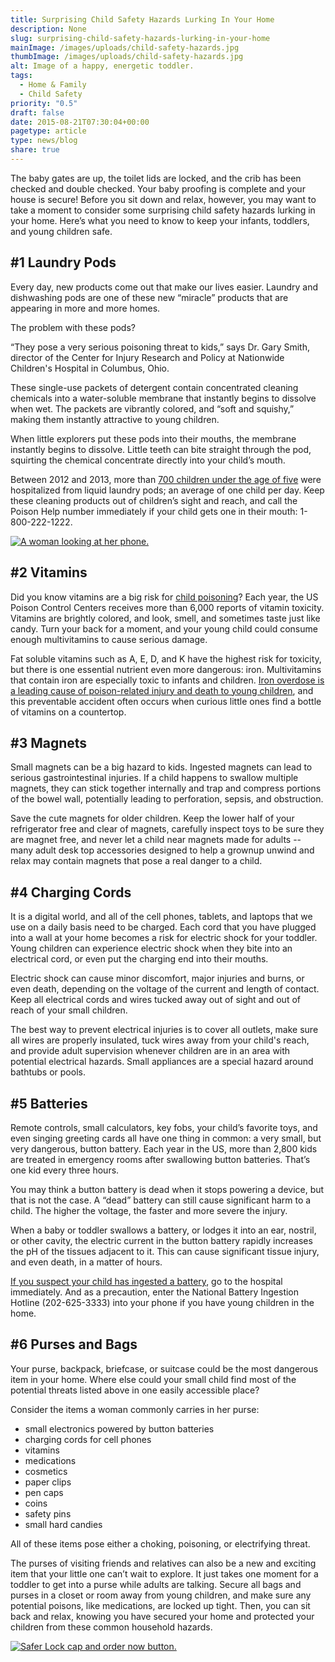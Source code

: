 ```yaml
---
title: Surprising Child Safety Hazards Lurking In Your Home
description: None
slug: surprising-child-safety-hazards-lurking-in-your-home
mainImage: /images/uploads/child-safety-hazards.jpg
thumbImage: /images/uploads/child-safety-hazards.jpg
alt: Image of a happy, energetic toddler.
tags:
  - Home & Family
  - Child Safety
priority: "0.5"
draft: false
date: 2015-08-21T07:30:04+00:00
pagetype: article
type: news/blog
share: true
---
```

The baby gates are up, the toilet lids are locked, and the crib has been checked and double checked. Your baby proofing is complete and your house is secure! Before you sit down and relax, however, you may want to take a moment to consider some surprising child safety hazards lurking in your home. Here’s what you need to know to keep your infants, toddlers, and young children safe.

## \#1 Laundry Pods

Every day, new products come out that make our lives easier. Laundry and dishwashing pods are one of these new “miracle” products that are appearing in more and more homes.

The problem with these pods?

“They pose a very serious poisoning threat to kids,” says Dr. Gary Smith, director of the Center for Injury Research and Policy at Nationwide Children's Hospital in Columbus, Ohio.

These single-use packets of detergent contain concentrated cleaning chemicals into a water-soluble membrane that instantly begins to dissolve when wet. The packets are vibrantly colored, and “soft and squishy,” making them instantly attractive to young children.

When little explorers put these pods into their mouths, the membrane instantly begins to dissolve. Little teeth can bite straight through the pod, squirting the chemical concentrate directly into your child’s mouth.

Between 2012 and 2013, more than [700 children under the age of five](http://www.safekids.org/safetytips/field_risks/laundry-packets#sthash.qciWYsVm.dpuf) were hospitalized from liquid laundry pods; an average of one child per day. Keep these cleaning products out of children’s sight and reach, and call the Poison Help number immediately if your child gets one in their mouth: 1-800-222-1222.

[![A woman looking at her phone.](/images/uploads/rxguardian-well-rx-graphic.jpg "Save up to 80 percent on prescription drugs.")](https://www.wellrx.com/rx-discount-card/enroll/?invitecode=SaferLock%20&utm_source=SaferLock%20&utm_medium=affiliate&utm_campaign=%3cblogs%3E "WellRx Link")

## \#2 Vitamins

Did you know vitamins are a big risk for [child poisoning](/news/blog/protect-your-kids-from-the-1-cause-of-child-poisoning)? Each year, the US Poison Control Centers receives more than 6,000 reports of vitamin toxicity. Vitamins are brightly colored, and look, smell, and sometimes taste just like candy. Turn your back for a moment, and your young child could consume enough multivitamins to cause serious damage.

Fat soluble vitamins such as A, E, D, and K have the highest risk for toxicity, but there is one essential nutrient even more dangerous: iron. Multivitamins that contain iron are especially toxic to infants and children. [Iron overdose is a leading cause of poison-related injury and death to young children](/news/blog/10-innocent-supplements-that-could-poison-your-child), and this preventable accident often occurs when curious little ones find a bottle of vitamins on a countertop.

## \#3 Magnets

Small magnets can be a big hazard to kids. Ingested magnets can lead to serious gastrointestinal injuries. If a child happens to swallow multiple magnets, they can stick together internally and trap and compress portions of the bowel wall, potentially leading to perforation, sepsis, and obstruction.

Save the cute magnets for older children. Keep the lower half of your refrigerator free and clear of magnets, carefully inspect toys to be sure they are magnet free, and never let a child near magnets made for adults -- many adult desk top accessories designed to help a grownup unwind and relax may contain magnets that pose a real danger to a child.

## \#4 Charging Cords

It is a digital world, and all of the cell phones, tablets, and laptops that we use on a daily basis need to be charged. Each cord that you have plugged into a wall at your home becomes a risk for electric shock for your toddler. Young children can experience electric shock when they bite into an electrical cord, or even put the charging end into their mouths.

Electric shock can cause minor discomfort, major injuries and burns, or even death, depending on the voltage of the current and length of contact. Keep all electrical cords and wires tucked away out of sight and out of reach of your small children.

The best way to prevent electrical injuries is to cover all outlets, make sure all wires are properly insulated, tuck wires away from your child's reach, and provide adult supervision whenever children are in an area with potential electrical hazards. Small appliances are a special hazard around bathtubs or pools.

## \#5 Batteries

Remote controls, small calculators, key fobs, your child’s favorite toys, and even singing greeting cards all have one thing in common: a very small, but very dangerous, button battery. Each year in the US, more than 2,800 kids are treated in emergency rooms after swallowing button batteries. That’s one kid every three hours.

You may think a button battery is dead when it stops powering a device, but that is not the case. A “dead” battery can still cause significant harm to a child. The higher the voltage, the faster and more severe the injury.

When a baby or toddler swallows a battery, or lodges it into an ear, nostril, or other cavity, the electric current in the button battery rapidly increases the pH of the tissues adjacent to it. This can cause significant tissue injury, and even death, in a matter of hours.

[If you suspect your child has ingested a battery](http://www.safekids.org/safetytips/field_risks/batteries#sthash.amiDkgmm.dpuf), go to the hospital immediately. And as a precaution, enter the National Battery Ingestion Hotline (202-625-3333) into your phone if you have young children in the home.

## \#6 Purses and Bags

Your purse, backpack, briefcase, or suitcase could be the most dangerous item in your home. Where else could your small child find most of the potential threats listed above in one easily accessible place?

Consider the items a woman commonly carries in her purse:

* small electronics powered by button batteries
* charging cords for cell phones
* vitamins
* medications
* cosmetics
* paper clips
* pen caps
* coins
* safety pins
* small hard candies

All of these items pose either a choking, poisoning, or electrifying threat.

The purses of visiting friends and relatives can also be a new and exciting item that your little one can’t wait to explore. It just takes one moment for a toddler to get into a purse while adults are talking. Secure all bags and purses in a closet or room away from young children, and make sure any potential poisons, like medications, are locked up tight. Then, you can sit back and relax, knowing you have secured your home and protected your children from these common household hazards.

[![Safer Lock cap and order now button.](/images/uploads/safer-cta.png "Better safe than sorry. Lock up your meds.")](https://shop.rxguardian.com/products/safer-lock "Safer Lock Product Link")